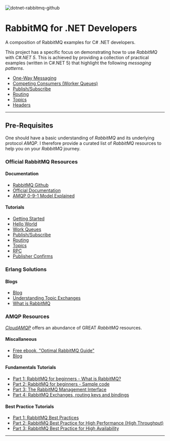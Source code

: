 ![dotnet-rabbitmq-github](https://user-images.githubusercontent.com/33935506/114295409-344e1a00-9af9-11eb-87ef-96131e46fdcf.png)

# RabbitMQ for .NET Developers

A composition of RabbitMQ examples for C# .NET developers.

This project has a specific focus on demonstrating how to use _RabbitMQ_ with _C#.NET 5_. This is achieved by providing a collection of practical examples (written in C#.NET 5) that highlight the following _messaging patterns_.

- [One-Way Messaging](https://github.com/drminnaar/dotnet-rabbitmq/tree/master/Example1)
- [Competing Consumers (Worker Queues)](https://github.com/drminnaar/dotnet-rabbitmq/tree/master/Example2)
- [Publish/Subscribe](https://github.com/drminnaar/dotnet-rabbitmq/tree/master/Example3)
- [Routing](https://github.com/drminnaar/dotnet-rabbitmq/tree/master/Example4)
- [Topics](https://github.com/drminnaar/dotnet-rabbitmq/tree/master/Example5)
- [Headers](https://github.com/drminnaar/dotnet-rabbitmq/tree/master/Example6)

---

## Pre-Requisites

One should have a basic understanding of _RabbitMQ_ and its underlying protocol _AMQP_. I therefore provide a curated list of _RabbitMQ_ resources to help you on your _RabbitMQ_ journey.

### Official RabbitMQ Resources

#### Documentation

- [RabbitMQ Github](https://github.com/rabbitmq/rabbitmq-server)
- [Official Documentation](https://www.rabbitmq.com/documentation.html)
- [AMQP 0-9-1 Model Explained](https://www.rabbitmq.com/tutorials/amqp-concepts.html)

#### Tutorials

- [Getting Started](https://www.rabbitmq.com/getstarted.html)
- [Hello World](https://www.rabbitmq.com/tutorials/tutorial-one-dotnet.html)
- [Work Queues](https://www.rabbitmq.com/tutorials/tutorial-two-dotnet.html)
- [Publish/Subscribe](https://www.rabbitmq.com/tutorials/tutorial-three-dotnet.html)
- [Routing](https://www.rabbitmq.com/tutorials/tutorial-four-dotnet.html)
- [Topics](https://www.rabbitmq.com/tutorials/tutorial-five-dotnet.html)
- [RPC](https://www.rabbitmq.com/tutorials/tutorial-six-dotnet.html)
- [Publisher Confirms](https://www.rabbitmq.com/tutorials/tutorial-seven-dotnet.html)

### Erlang Solutions

#### Blogs

- [Blog](https://www.erlang-solutions.com/blog)
- [Understanding Topic Exchanges](https://www.erlang-solutions.com/blog/rabbit-s-anatomy-understanding-topic-exchanges.html)
- [What is RabbitMQ](https://www.erlang-solutions.com/blog/an-introduction-to-rabbitmq-what-is-rabbitmq.html)

### AMQP Resources

[_CloudAMQP_](https://www.cloudamqp.com/blog/index.html) offers an abundance of GREAT _RabbitMQ_ resources.

#### Miscallaneous

- [Free ebook, "Optimal RabbitMQ Guide"](https://www.cloudamqp.com/rabbitmq_ebook.html)
- [Blog](https://www.cloudamqp.com/blog/index.html)

#### Fundamentals Tutorials

- [Part 1: RabbitMQ for beginners - What is RabbitMQ?](https://www.cloudamqp.com/blog/2015-05-18-part1-rabbitmq-for-beginners-what-is-rabbitmq.html)
- [Part 2: RabbitMQ for beginners - Sample code](https://www.cloudamqp.com/blog/part2-rabbitmq-for-beginners_example-and-sample-code.html)
- [Part 3: The RabbitMQ Management Interface](https://www.cloudamqp.com/blog/2015-05-27-part3-rabbitmq-for-beginners_the-management-interface.html)
- [Part 4: RabbitMQ Exchanges, routing keys and bindings](https://www.cloudamqp.com/blog/2015-09-03-part4-rabbitmq-for-beginners-exchanges-routing-keys-bindings.html)

#### Best Practice Tutorials

- [Part 1: RabbitMQ Best Practices](https://www.cloudamqp.com/blog/2017-12-29-part1-rabbitmq-best-practice.html)
- [Part 2: RabbitMQ Best Practice for High Performance (High Throughput)](https://www.cloudamqp.com/blog/2018-01-08-part2-rabbitmq-best-practice-for-high-performance.html)
- [Part 3: RabbitMQ Best Practice for High Availability](https://www.cloudamqp.com/blog/2018-01-09-part3-rabbitmq-best-practice-for-high-availability.html)

---
